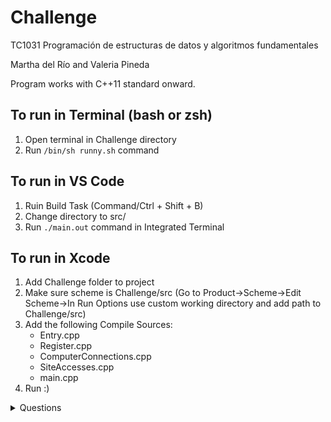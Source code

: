 # Challenge
TC1031 Programación de estructuras de datos y algoritmos fundamentales

Martha del Río and Valeria Pineda

Program works with C++11 standard onward.

## To run in Terminal (bash or zsh)
1. Open terminal in Challenge directory
2. Run ```/bin/sh runny.sh``` command

## To run in VS Code
1. Ruin Build Task (Command/Ctrl + Shift + B)
2. Change directory to src/
3. Run ```./main.out``` command in Integrated Terminal

## To run in Xcode
1. Add Challenge folder to project
2. Make sure scheme is Challenge/src (Go to Product->Scheme->Edit Scheme->In Run Options use custom working directory and add path to Challenge/src)
3. Add the following Compile Sources: 
   - Entry.cpp
   - Register.cpp
   - ComputerConnections.cpp
   - SiteAccesses.cpp
   - main.cpp
4. Run :)

<details><summary> Questions </summary>

## Part 1
1. How many registers are there in the document?
2. How many records were registered on day 2? What day is this?
3. Do any of the computers belong to Jeffrey, Betty, Katherine, Scott, Benjamin, Samuel or Raymond?
4. What is the internal IP address of the company?
5. Is any computer named "server.reto.com"?
6. What email services are used?

Answers: [here](https://github.com/vpinedagon2000/Challenge/blob/master/1_answers.txt)

## Part 2
1. What IP address are you using?
2. What was the last incoming IP? Is it internal or external?
3. How many incoming connections does this computer have?
4. How many outgoing connections does this computer have?
5. Extra: Does this computer have 3 consecutive connections to the same site?

Answers: [here](https://github.com/vpinedagon2000/Challenge/blob/master/2_answers.txt)

## Part 3
1. Is there  a domain name that is anomalous?
2. From the names found in question 1, what is their IP? How would you determinethis information in the most time-efficient way?
3. From the computers that are part of the domain reto.com, determine the amount of IPs that have at least one incoming connection. Print the amount of computers.
4. Select some computers that aren't server.reto.com or connect to the DHCP server. Find the unique IPs of incoming connections.
5. Taking into account the answers of questions 3 and 4, what do you think is happening within the network?
6. With the IPs found in question 4, determine if these have communicated with the sites from question 1.
7. Extra: If any connections were found in question 6, determine the date and protocol used in the first connection.

Answers: [here](https://github.com/vpinedagon2000/Challenge/blob/master/3_answers.txt)

## Part 4
1. Is there any site that stays in the top 5 every day?
2. Is there any site that enters the top 5 one day and stays there all of the following days?
3. Is there any site that appears in the top 5 with an amount of traffic above the norm?

Answers: [here](https://github.com/vpinedagon2000/Challenge/blob/master/4_answers.txt) 

## Part 5
1. Using the graph with the connections between the IPs and the internal network, determine the amount of computers that A has connected with per day. Is A the vertex that has the most outgoing connections to the internal network?
2. Using the same graph from the first question, locate the amount of computers that have connected with A per day. Are there connections from the other computers to A?
3. Using a graph of connections to websites, determine which computers have connected with B per day.
4. Using the same graph from question 3, poin out how many computers have connected with C per day.
5. Question without code: Search what a ping sweep, a DDoS, a command and control server, and a botmaster are. Do you see these elements in your data?

Answers: [here](https://github.com/vpinedagon2000/Challenge/blob/master/5_answers.txt) 

</details>
